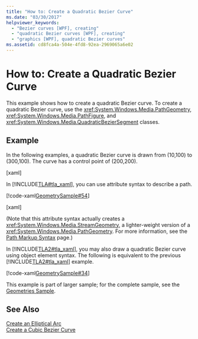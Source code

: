 ```yaml
---
title: "How to: Create a Quadratic Bezier Curve"
ms.date: "03/30/2017"
helpviewer_keywords: 
  - "Bezier curves [WPF], creating"
  - "quadratic Bezier curves [WPF], creating"
  - "graphics [WPF], quadratic Bezier curves"
ms.assetid: cd8fca4a-504e-4fd8-92ea-2969065a6e02
---
```

# How to: Create a Quadratic Bezier Curve
This example shows how to create a quadratic Bezier curve.  To create a quadratic Bezier curve, use the <xref:System.Windows.Media.PathGeometry>, <xref:System.Windows.Media.PathFigure>, and <xref:System.Windows.Media.QuadraticBezierSegment> classes.  
  
## Example  
 In the following examples, a quadratic Bezier curve is drawn from (10,100) to (300,100). The curve has a control point of (200,200).  
  
 [xaml]  
  
 In [!INCLUDE[TLA#tla_xaml](../../../../includes/tlasharptla-xaml-md.md)], you can use attribute syntax to describe a path.  
  
 [!code-xaml[GeometrySample#54](../../../../samples/snippets/csharp/VS_Snippets_Wpf/GeometrySample/CS/geometryattributesyntaxexample.xaml#54)]  
  
 [xaml]  
  
 (Note that this attribute syntax actually creates a <xref:System.Windows.Media.StreamGeometry>, a lighter-weight version of a <xref:System.Windows.Media.PathGeometry>. For more information, see the [Path Markup Syntax](../../../../docs/framework/wpf/graphics-multimedia/path-markup-syntax.md) page.)  
  
 In [!INCLUDE[TLA2#tla_xaml](../../../../includes/tla2sharptla-xaml-md.md)], you may also draw a quadratic Bezier curve using object element syntax. The following is equivalent to the previous [!INCLUDE[TLA2#tla_xaml](../../../../includes/tla2sharptla-xaml-md.md)] example.  
  
 [!code-xaml[GeometrySample#34](../../../../samples/snippets/csharp/VS_Snippets_Wpf/GeometrySample/CS/pathgeometryexample.xaml#34)]  
  
 This example is part of larger sample; for the complete sample, see the [Geometries Sample](https://go.microsoft.com/fwlink/?LinkID=159989).  
  
## See Also  
 [Create an Elliptical Arc](../../../../docs/framework/wpf/graphics-multimedia/how-to-create-an-elliptical-arc.md)  
 [Create a Cubic Bezier Curve](../../../../docs/framework/wpf/graphics-multimedia/how-to-create-a-cubic-bezier-curve.md)
